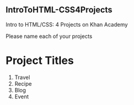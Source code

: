 ## IntroToHTML-CSS4Projects
Intro to HTML/CSS: 4 Projects on Khan Academy

Please name each of your projects

# Project Titles
1. Travel
2. Recipe
3. Blog
4. Event
